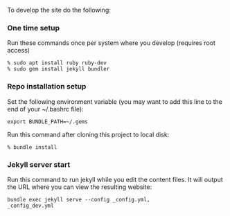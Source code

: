 To develop the site do the following:

### One time setup

Run these commands once per system where you develop (requires root access)

```
% sudo apt install ruby ruby-dev
% sudo gem install jekyll bundler
```

### Repo installation setup

Set the following environment variable (you may want to add this line to the end of your ~/.bashrc file):

```
export BUNDLE_PATH=~/.gems
```

Run this command after cloning this project to local disk:

```
% bundle install
```

### Jekyll server start

Run this command to run jekyll while you edit the content files. It will output the URL where you can view the resulting website:

```
bundle exec jekyll serve --config _config.yml,
_config_dev.yml
```
